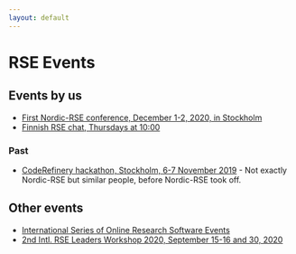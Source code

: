 ```yaml
---
layout: default
---
```


# RSE Events

## Events by us

- [First Nordic-RSE conference, December 1-2, 2020, in Stockholm](/conference/)
- [Finnish RSE chat, Thursdays at 10:00](/communities/finland/)

### Past

- [CodeRefinery hackathon, Stockholm, 6-7 November
  2019](https://coderefinery.org/events/2019-11-06-stockholm/) - Not
  exactly Nordic-RSE but similar people, before Nordic-RSE took off.

## Other events

- [International Series of Online Research Software Events](https://sorse.github.io/)
- [2nd Intl. RSE Leaders Workshop 2020, September 15-16 and 30, 2020](https://researchsoftware.org/2020-workshop.html)

